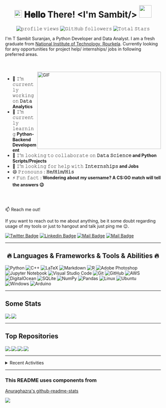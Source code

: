 <h1 align="center">
  <a target="_blank">
    <img src="https://github.com/JayantGoel001/JayantGoel001/blob/master/GIF/Earth.gif" width="24px" style="max-width:100%;">
  </a>
  𝐇𝐞𝐥𝐥𝐨 There! &lt;I'm Sambit/&gt;
  <a target="_blank">
    <img src="https://github.com/JayantGoel001/JayantGoel001/blob/master/GIF/Hi.gif" width="40px" />
  </a>
</h1>

<p align="center">
  <img src="https://komarev.com/ghpvc/?username=CriticalHunter&color=orange" alt="𝚙𝚛𝚘𝚏𝚒𝚕𝚎 𝚟𝚒𝚎𝚠𝚜">   
<!--   <img alt = "profile views" src="https://komarev.com/ghpvc/?username=CriticalHunter&style=flat&color=brightgreen">     -->
  <img alt="𝙶𝚒𝚝𝙷𝚞𝚋 𝚏𝚘𝚕𝚕𝚘𝚠𝚎𝚛𝚜" src="https://img.shields.io/github/followers/CriticalHunter?label=Followers&style=social">   
  <img src="https://img.shields.io/github/stars/CriticalHunter?label=Stars" alt="𝚃𝚘𝚝𝚊𝚕 𝚂𝚝𝚊𝚛𝚜">
</p>

I'm T Sambit Suranjan, a Python Developer and Data Analyst. I am a fresh graduate from [National Institute of Technology, Rourkela](https://www.nitrkl.ac.in). Currently looking for any opportunities for project help/ internships/ jobs in following preferred areas.

<br/>
<br/>
<a target="_blank">
  <img align="right" height="250" width="400" alt="GIF" src="https://github.com/JayantGoel001/JayantGoel001/blob/master/GIF/image.gif">
</a>

- 🔭 𝙸’𝚖 𝚌𝚞𝚛𝚛𝚎𝚗𝚝𝚕𝚢 𝚠𝚘𝚛𝚔𝚒𝚗𝚐 𝚘𝚗 **𝙳𝚊𝚝𝚊 Analytics**
- 🌱 𝙸’𝚖 𝚌𝚞𝚛𝚛𝚎𝚗𝚝𝚕𝚢 𝚕𝚎𝚊𝚛𝚗𝚒𝚗𝚐 **Python-Backend Developement**
- 👯 𝙸’𝚖 𝚕𝚘𝚘𝚔𝚒𝚗𝚐 𝚝𝚘 𝚌𝚘𝚕𝚕𝚊𝚋𝚘𝚛𝚊𝚝𝚎 𝚘𝚗 **𝙳𝚊𝚝𝚊 𝚂𝚌𝚒𝚎𝚗𝚌𝚎 and Python Scripts/Projects**
- 🤔 𝙸’𝚖 𝚕𝚘𝚘𝚔𝚒𝚗𝚐 𝚏𝚘𝚛 𝚑𝚎𝚕𝚙 𝚠𝚒𝚝𝚑 **𝙸𝚗𝚝𝚎𝚛𝚗𝚜𝚑𝚒𝚙𝚜 and Jobs**
- 😄 𝙿𝚛𝚘𝚗𝚘𝚞𝚗𝚜 : **𝙷𝚎/𝙷𝚒𝚖/𝙷𝚒𝚜**
- ⚡ 𝙵𝚞𝚗 𝚏𝚊𝚌𝚝 : **Wondering about my username? A CS:GO match will tell the answers :wink:**

<br/>
<br/>


:mailbox: Reach me out!

If you want to reach out to me about anything, be it some doubt regarding usage of my tools or just to hangout and talk just ping me 😉.

[![Twitter Badge](https://img.shields.io/badge/-@Critical_Hunter-1ca0f1?style=flat&labelColor=1ca0f1&logo=twitter&logoColor=white&link=https://twitter.com/Critical_Hunter)](https://twitter.com/Critical_Hunter) 
[![Linkedin Badge](https://img.shields.io/badge/-sambit_suranjan-0e76a8?style=flat&labelColor=0e76a8&logo=linkedin&logoColor=white)](https://www.linkedin.com/in/sambit-suranjan/) 
[![Mail Badge](https://img.shields.io/badge/-@critical_hunter-e84393?style=flat&labelColor=e84393&logo=instagram&logoColor=white)](https://instagram.com/critical_hunter) 
[![Mail Badge](https://img.shields.io/badge/-SambitSuranjan-c0392b?style=flat&labelColor=c0392b&logo=gmail&logoColor=white)](mailto:sambit1suranjan@gmail.com)





---
<h2 align="center">🔥 Languages & Frameworks & Tools & Abilities 🔥</h2>

![Python](https://img.shields.io/badge/python-3670A0?style=for-the-badge&logo=python&logoColor=ffdd54)
![C++](https://img.shields.io/badge/c++-%2300599C.svg?style=for-the-badge&logo=c%2B%2B&logoColor=white)
![LaTeX](https://img.shields.io/badge/latex-%23008080.svg?style=for-the-badge&logo=latex&logoColor=white)
![Markdown](https://img.shields.io/badge/markdown-%23000000.svg?style=for-the-badge&logo=markdown&logoColor=white)
![R](https://img.shields.io/badge/r-%23276DC3.svg?style=for-the-badge&logo=r&logoColor=white)
![Adobe Photoshop](https://img.shields.io/badge/adobephotoshop-%2331A8FF.svg?style=for-the-badge&logo=adobephotoshop&logoColor=white)
![Jupyter Notebook](https://img.shields.io/badge/jupyter-%23FA0F00.svg?style=for-the-badge&logo=jupyter&logoColor=white)
![Visual Studio Code](https://img.shields.io/badge/Visual%20Studio%20Code-0078d7.svg?style=for-the-badge&logo=visual-studio-code&logoColor=white)
![Git](https://img.shields.io/badge/git-%23F05033.svg?style=for-the-badge&logo=git&logoColor=white)
![GitHub](https://img.shields.io/badge/github-%23121011.svg?style=for-the-badge&logo=github&logoColor=white)
![AWS](https://img.shields.io/badge/AWS-%23FF9900.svg?style=for-the-badge&logo=amazon-aws&logoColor=white)
![DigitalOcean](https://img.shields.io/badge/DigitalOcean-%230167ff.svg?style=for-the-badge&logo=digitalOcean&logoColor=white)
![SQLite](https://img.shields.io/badge/sqlite-%2307405e.svg?style=for-the-badge&logo=sqlite&logoColor=white)
![NumPy](https://img.shields.io/badge/numpy-%23013243.svg?style=for-the-badge&logo=numpy&logoColor=white)
![Pandas](https://img.shields.io/badge/pandas-%23150458.svg?style=for-the-badge&logo=pandas&logoColor=white)
![Linux](https://img.shields.io/badge/Linux-FCC624?style=for-the-badge&logo=linux&logoColor=black)
![Ubuntu](https://img.shields.io/badge/Ubuntu-E95420?style=for-the-badge&logo=ubuntu&logoColor=white)
![Windows](https://img.shields.io/badge/Windows-0078D6?style=for-the-badge&logo=windows&logoColor=white)
![Arduino](https://img.shields.io/badge/-Arduino-00979D?style=for-the-badge&logo=Arduino&logoColor=white)

<!More_Badges https://github.com/Ileriayo/markdown-badges>

---
## Some Stats
<a href="https://github.com/CriticalHunter">
  <img align="center" src="https://github-readme-stats.vercel.app/api?username=CriticalHunter&show_icons=true&theme=buefy" />
</a>
<a href="https://github.com/CriticalHunter">
  <img align="center" src="https://github-readme-stats.vercel.app/api/top-langs/?username=CriticalHunter&layout=compact" />
</a>


---
## Top Repositories
<a href="https://github.com/CriticalHunter/Youtube_Scraper">
  <img align="center" src="https://github-readme-stats.vercel.app/api/pin/?username=CriticalHunter&repo=Youtube_Scraper&theme=vue" />
</a>
<a href="https://github.com/CriticalHunter/WA_Chat_Stats">
  <img align="center" src="https://github-readme-stats.vercel.app/api/pin/?username=CriticalHunter&repo=WA_Chat_Stats&theme=vue" />
</a>

<a href="https://github.com/CriticalHunter/new_Wingets">
  <img align="center" src="https://github-readme-stats.vercel.app/api/pin/?username=CriticalHunter&repo=new_Wingets&theme=graywhite" />
</a>
<a href="https://github.com/CriticalHunter/Knappily_Scrapper">
  <img align="center" src="https://github-readme-stats.vercel.app/api/pin/?username=CriticalHunter&repo=Knappily_Scrapper&theme=graywhite" />
</a>

<!Themes are, light: vue, buefy, solarized-light, graywhite, flag-india      lightdark -: cobalt, monokai, algolia, nord, omni, calm, slateorange>


---
<details>
<summary>
  Recent Activities
</summary>
<!--START_SECTION:activity-->
<!--END_SECTION:activity-->
</details>

---

### This README uses components from
[Anuraghazra's github-readme-stats](https://github.com/anuraghazra/github-readme-stats)



![](https://hit.yhype.me/github/profile?user_id=32041421)
